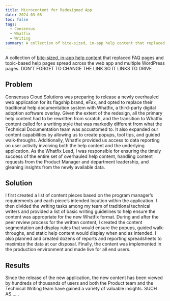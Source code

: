```yaml
---
title: Microcontent for Redesigned App
date: 2024-03-08
toc: false
tags:
  - Consensus
  - Whatfix
  - Writing
summary: A collection of bite-sized, in-app help content that replaced FAQ pages and topic-based help pages spread across the web app and multiple WordPress pages
---
```


A collection of [bite-sized, in-app help content](https://github.com/scikit-learn/scikit-learn) that replaced FAQ pages and topic-based help pages spread across the web app and multiple WordPress pages. DON'T FORGET TO CHANGE THE LINK SO IT LINKS TO DRIVE

## Problem
Consensus Cloud Solutions was preparing to release a newly overhauled web application for its flagship brand, eFax, and opted to replace their traditional help documentation system with Whatfix, a third-party digital adoption software overlay. Given the extent of the redesign, all the primary help content had to be rewritten from scratch, and the transition to Whatfix content called for a writing style that was markedly different from what the Technical Documentation team was accustomed to. It also expanded our content capabilities by allowing us to create popups, tool tips, and guided walk-throughs. Additionally, Whatfix provided us access to data reporting on user activity involving both the help content and the underlying application. As the Whatfix Lead, I was responsible for ensuring the timely success of the entire set of overhauled help content, handling content requests from the Product Manager and department leadership, and gleaning insights from the newly available data.

## Solution
I first created a list of content pieces based on the program manager’s requirements and each piece’s intended location within the application. I then divided the writing tasks among my team of traditional technical writers and provided a list of basic writing guidelines to help ensure the content was appropriate for the new Whatfix format. During and after the peer review process for the written content, I created the content segmentation and display rules that would ensure the popups, guided walk-throughs, and static help content would display when and as intended. I also planned and created dozens of reports and reporting spreadsheets to maximize the data at our disposal. Finally, the content was implemented in the production environment and made live for all end users. 

## Results
Since the release of the new application, the new content has been viewed by hundreds of thousands of users and both the Product team and the Technical Writing team have gained a variety of valuable insights. SUCH AS……


<!--more-->
